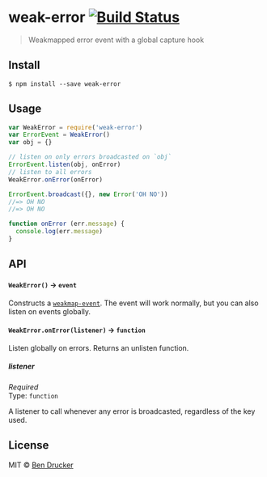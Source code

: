 # weak-error [![Build Status](https://travis-ci.org/bendrucker/weak-error.svg?branch=master)](https://travis-ci.org/bendrucker/weak-error)

> Weakmapped error event with a global capture hook


## Install

```
$ npm install --save weak-error
```


## Usage

```js
var WeakError = require('weak-error')
var ErrorEvent = WeakError()
var obj = {}

// listen on only errors broadcasted on `obj`
ErrorEvent.listen(obj, onError)
// listen to all errors
WeakError.onError(onError)

ErrorEvent.broadcast({}, new Error('OH NO'))
//=> OH NO
//=> OH NO

function onError (err.message) {
  console.log(err.message)
}
```

## API

#### `WeakError()` -> `event`

Constructs a [`weakmap-event`](https://github.com/eaze/weakmap-event). The event will work normally, but you can also listen on events globally. 

#### `WeakError.onError(listener)` -> `function`

Listen globally on errors. Returns an unlisten function.

##### listener

*Required*  
Type: `function`

A listener to call whenever any error is broadcasted, regardless of the key used.


## License

MIT © [Ben Drucker](http://bendrucker.me)

